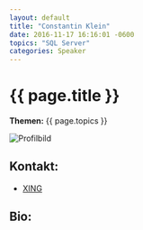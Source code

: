 ```yaml
---
layout: default
title: "Constantin Klein"
date: 2016-11-17 16:16:01 -0600
topics: "SQL Server"
categories: Speaker
---
```


# {{ page.title }}

**Themen:** {{ page.topics }}

![Profilbild](/assets/img/speakers/dummy.jpg)

## Kontakt:
- [XING](http://www.xing.com/profile/Constantin_Klein)

## Bio:

